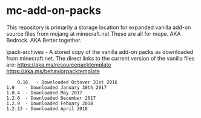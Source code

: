 # mc-add-on-packs

This repository is primarily a storage location for expanded vanilla add-on source files from mojang at minecraft.net
These are all for mcpe. AKA Bedrock. AKA Better together.


\pack-archives - A stored copy of the vanilla add-on packs as downloaded from minecraft.net.
		The direct links to the current version of the vanilla files are: 
     		https://aka.ms/resourcepacktemplate
     		https://aka.ms/behaviorpacktemplate

    	0.16   - Downloaded Octover 31st 2016
	1.0    - Downloaded January 30th 2017
	1.0.4  - Downloaded May 2017
	1.2.6  - Downloaded December 2017
	1.2.9  - Downloaded Febuary 2018 
	1.2.13 - Downloaded April 2018
